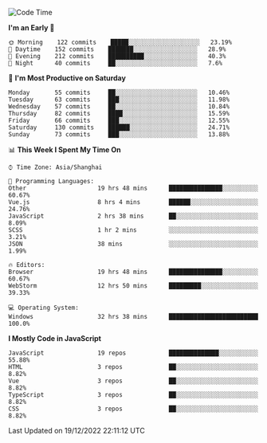 <!--START_SECTION:waka-->
![Code Time](http://img.shields.io/badge/Code%20Time-1%2C797%20hrs%2044%20mins-blue)

**I'm an Early 🐤** 

```text
🌞 Morning    122 commits    █████░░░░░░░░░░░░░░░░░░░░   23.19% 
🌆 Daytime    152 commits    ███████░░░░░░░░░░░░░░░░░░   28.9% 
🌃 Evening    212 commits    ██████████░░░░░░░░░░░░░░░   40.3% 
🌙 Night      40 commits     ██░░░░░░░░░░░░░░░░░░░░░░░   7.6%

```
📅 **I'm Most Productive on Saturday** 

```text
Monday       55 commits     ██░░░░░░░░░░░░░░░░░░░░░░░   10.46% 
Tuesday      63 commits     ███░░░░░░░░░░░░░░░░░░░░░░   11.98% 
Wednesday    57 commits     ██░░░░░░░░░░░░░░░░░░░░░░░   10.84% 
Thursday     82 commits     ████░░░░░░░░░░░░░░░░░░░░░   15.59% 
Friday       66 commits     ███░░░░░░░░░░░░░░░░░░░░░░   12.55% 
Saturday     130 commits    ██████░░░░░░░░░░░░░░░░░░░   24.71% 
Sunday       73 commits     ███░░░░░░░░░░░░░░░░░░░░░░   13.88%

```


📊 **This Week I Spent My Time On** 

```text
⌚︎ Time Zone: Asia/Shanghai

💬 Programming Languages: 
Other                    19 hrs 48 mins      ███████████████░░░░░░░░░░   60.67% 
Vue.js                   8 hrs 4 mins        ██████░░░░░░░░░░░░░░░░░░░   24.76% 
JavaScript               2 hrs 38 mins       ██░░░░░░░░░░░░░░░░░░░░░░░   8.09% 
SCSS                     1 hr 2 mins         ░░░░░░░░░░░░░░░░░░░░░░░░░   3.21% 
JSON                     38 mins             ░░░░░░░░░░░░░░░░░░░░░░░░░   1.99%

🔥 Editors: 
Browser                  19 hrs 48 mins      ███████████████░░░░░░░░░░   60.67% 
WebStorm                 12 hrs 50 mins      █████████░░░░░░░░░░░░░░░░   39.33%

💻 Operating System: 
Windows                  32 hrs 38 mins      █████████████████████████   100.0%

```

**I Mostly Code in JavaScript** 

```text
JavaScript               19 repos            ██████████████░░░░░░░░░░░   55.88% 
HTML                     3 repos             ██░░░░░░░░░░░░░░░░░░░░░░░   8.82% 
Vue                      3 repos             ██░░░░░░░░░░░░░░░░░░░░░░░   8.82% 
TypeScript               3 repos             ██░░░░░░░░░░░░░░░░░░░░░░░   8.82% 
CSS                      3 repos             ██░░░░░░░░░░░░░░░░░░░░░░░   8.82%

```



 Last Updated on 19/12/2022 22:11:12 UTC
<!--END_SECTION:waka-->

<!--
**likaiqiang/likaiqiang** is a ✨ _special_ ✨ repository because its `README.md` (this file) appears on your GitHub profile.

Here are some ideas to get you started:

- 🔭 I’m currently working on ...
- 🌱 I’m currently learning ...
- 👯 I’m looking to collaborate on ...
- 🤔 I’m looking for help with ...
- 💬 Ask me about ...
- 📫 How to reach me: ...
- 😄 Pronouns: ...
- ⚡ Fun fact: ...
-->
